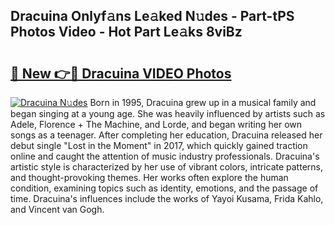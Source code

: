 ## Dracuina Onlyf𝚊ns Le𝚊ked N𝚞des - Part-tPS Photos Video - Hot Part Le𝚊ks 8viBz

# <h2><a href="http://ac13566.deff.icu/?id=Dracuina">🔗 New 👉🔴 Dracuina VIDEO Photos</a></h2>

[![Dracuina N𝚞des](https://i.imgur.com/rIISA9y.gif)](http://ac13566.deff.icu/?id=Dracuina)
Born in 1995, Dracuina grew up in a musical family and began singing at a young age. She was heavily influenced by artists such as Adele, Florence + The Machine, and Lorde, and began writing her own songs as a teenager. After completing her education, Dracuina released her debut single "Lost in the Moment" in 2017, which quickly gained traction online and caught the attention of music industry professionals. Dracuina's artistic style is characterized by her use of vibrant colors, intricate patterns, and thought-provoking themes. Her works often explore the human condition, examining topics such as identity, emotions, and the passage of time. Dracuina's influences include the works of Yayoi Kusama, Frida Kahlo, and Vincent van Gogh.

